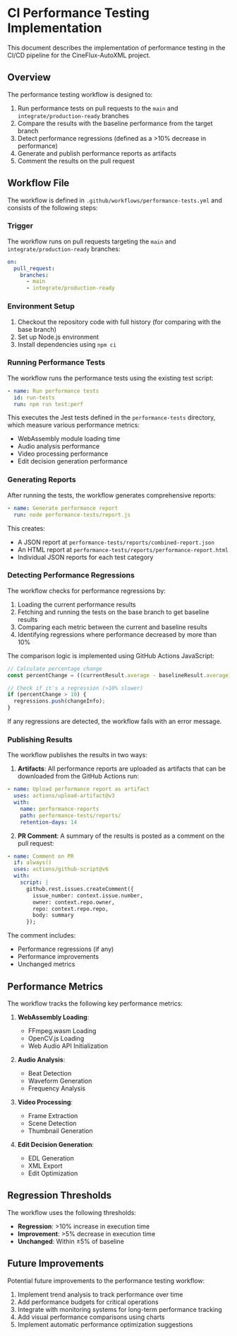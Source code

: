 # CI Performance Testing Implementation

This document describes the implementation of performance testing in the CI/CD pipeline for the CineFlux-AutoXML project.

## Overview

The performance testing workflow is designed to:

1. Run performance tests on pull requests to the `main` and `integrate/production-ready` branches
2. Compare the results with the baseline performance from the target branch
3. Detect performance regressions (defined as a >10% decrease in performance)
4. Generate and publish performance reports as artifacts
5. Comment the results on the pull request

## Workflow File

The workflow is defined in `.github/workflows/performance-tests.yml` and consists of the following steps:

### Trigger

The workflow runs on pull requests targeting the `main` and `integrate/production-ready` branches:

```yaml
on:
  pull_request:
    branches:
      - main
      - integrate/production-ready
```

### Environment Setup

1. Checkout the repository code with full history (for comparing with the base branch)
2. Set up Node.js environment
3. Install dependencies using `npm ci`

### Running Performance Tests

The workflow runs the performance tests using the existing test script:

```yaml
- name: Run performance tests
  id: run-tests
  run: npm run test:perf
```

This executes the Jest tests defined in the `performance-tests` directory, which measure various performance metrics:
- WebAssembly module loading time
- Audio analysis performance
- Video processing performance
- Edit decision generation performance

### Generating Reports

After running the tests, the workflow generates comprehensive reports:

```yaml
- name: Generate performance report
  run: node performance-tests/report.js
```

This creates:
- A JSON report at `performance-tests/reports/combined-report.json`
- An HTML report at `performance-tests/reports/performance-report.html`
- Individual JSON reports for each test category

### Detecting Performance Regressions

The workflow checks for performance regressions by:

1. Loading the current performance results
2. Fetching and running the tests on the base branch to get baseline results
3. Comparing each metric between the current and baseline results
4. Identifying regressions where performance decreased by more than 10%

The comparison logic is implemented using GitHub Actions JavaScript:

```javascript
// Calculate percentage change
const percentChange = ((currentResult.average - baselineResult.average) / baselineResult.average) * 100;

// Check if it's a regression (>10% slower)
if (percentChange > 10) {
  regressions.push(changeInfo);
}
```

If any regressions are detected, the workflow fails with an error message.

### Publishing Results

The workflow publishes the results in two ways:

1. **Artifacts**: All performance reports are uploaded as artifacts that can be downloaded from the GitHub Actions run:

```yaml
- name: Upload performance report as artifact
  uses: actions/upload-artifact@v3
  with:
    name: performance-reports
    path: performance-tests/reports/
    retention-days: 14
```

2. **PR Comment**: A summary of the results is posted as a comment on the pull request:

```yaml
- name: Comment on PR
  if: always()
  uses: actions/github-script@v6
  with:
    script: |
      github.rest.issues.createComment({
        issue_number: context.issue.number,
        owner: context.repo.owner,
        repo: context.repo.repo,
        body: summary
      });
```

The comment includes:
- Performance regressions (if any)
- Performance improvements
- Unchanged metrics

## Performance Metrics

The workflow tracks the following key performance metrics:

1. **WebAssembly Loading**:
   - FFmpeg.wasm Loading
   - OpenCV.js Loading
   - Web Audio API Initialization

2. **Audio Analysis**:
   - Beat Detection
   - Waveform Generation
   - Frequency Analysis

3. **Video Processing**:
   - Frame Extraction
   - Scene Detection
   - Thumbnail Generation

4. **Edit Decision Generation**:
   - EDL Generation
   - XML Export
   - Edit Optimization

## Regression Thresholds

The workflow uses the following thresholds:
- **Regression**: >10% increase in execution time
- **Improvement**: >5% decrease in execution time
- **Unchanged**: Within ±5% of baseline

## Future Improvements

Potential future improvements to the performance testing workflow:

1. Implement trend analysis to track performance over time
2. Add performance budgets for critical operations
3. Integrate with monitoring systems for long-term performance tracking
4. Add visual performance comparisons using charts
5. Implement automatic performance optimization suggestions
